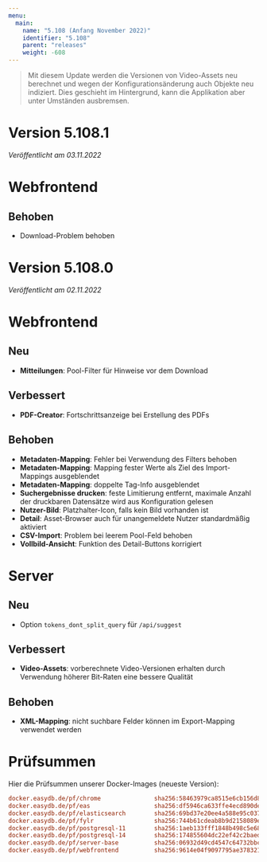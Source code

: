 ```yaml
---
menu:
  main:
    name: "5.108 (Anfang November 2022)"
    identifier: "5.108"
    parent: "releases"
    weight: -608
---
```


> Mit diesem Update werden die Versionen von Video-Assets neu berechnet und wegen der Konfigurationsänderung auch Objekte neu indiziert. Dies geschieht im Hintergrund, kann die Applikation aber unter Umständen ausbremsen.

# Version 5.108.1

*Veröffentlicht am 03.11.2022*

# Webfrontend

## Behoben

* Download-Problem behoben

# Version 5.108.0

*Veröffentlicht am 02.11.2022*

# Webfrontend

## Neu

* **Mitteilungen**: Pool-Filter für Hinweise vor dem Download

## Verbessert

* **PDF-Creator**: Fortschrittsanzeige bei Erstellung des PDFs

## Behoben

* **Metadaten-Mapping**: Fehler bei Verwendung des Filters behoben
* **Metadaten-Mapping**: Mapping fester Werte als Ziel des Import-Mappings ausgeblendet
* **Metadaten-Mapping**: doppelte Tag-Info ausgeblendet
* **Suchergebnisse drucken**: feste Limitierung entfernt, maximale Anzahl der druckbaren Datensätze wird aus Konfiguration gelesen
* **Nutzer-Bild**: Platzhalter-Icon, falls kein Bild vorhanden ist
* **Detail**: Asset-Browser auch für unangemeldete Nutzer standardmäßig aktiviert
* **CSV-Import**: Problem bei leerem Pool-Feld behoben
* **Vollbild-Ansicht**: Funktion des Detail-Buttons korrigiert

# Server

## Neu

* Option `tokens_dont_split_query` für `/api/suggest`

## Verbessert

* **Video-Assets**: vorberechnete Video-Versionen erhalten durch Verwendung höherer Bit-Raten eine bessere Qualität

## Behoben

* **XML-Mapping**: nicht suchbare Felder können im Export-Mapping verwendet werden

# Prüfsummen

Hier die Prüfsummen unserer Docker-Images (neueste Version):

```ini
docker.easydb.de/pf/chrome               sha256:58463979ca8515e6cb156d8b96dbaec67930edcbe8143ab69345dafe8f03d4cd
docker.easydb.de/pf/eas                  sha256:df5946ca633ffe4ecd890de077b1814009f32fa41d5f62637dad20495009cfec
docker.easydb.de/pf/elasticsearch        sha256:69bd37e20ee4a588e95c037071d6cf99e6cb3eec5f42d96a047b28116a18aab9
docker.easydb.de/pf/fylr                 sha256:744b61cdeab8b9d2158089ef4da234bf076a10e523b654318fb233d7258bda68
docker.easydb.de/pf/postgresql-11        sha256:1aeb133fff1848b498c5e6887629bac088fec0aef318fbee2d278a0d90af2830
docker.easydb.de/pf/postgresql-14        sha256:174855604dc22ef42c2baed8f18872392d5c599d95ad3b6709dbed5e28fbbf8e
docker.easydb.de/pf/server-base          sha256:06932d49cd4547c64732bbc255e3f0ea7410d6c6f6fa9f22d0e55f5a3d80dbae
docker.easydb.de/pf/webfrontend          sha256:9614e04f9097795ae3783217cbb9e5681f62389ced3a19263b5a114a794b32b2
```

